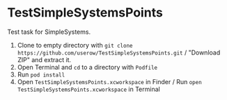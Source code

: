 # TestSimpleSystemsPoints
Test task for SimpleSystems.

1. Clone to empty directory with `git clone https://github.com/userow/TestSimpleSystemsPoints.git` /  "Download ZIP" and extract it.
2. Open Terminal and `cd` to a directory with `Podfile`
3. Run `pod install`
4. Open `TestSimpleSystemsPoints.xcworkspace` in Finder / Run `open TestSimpleSystemsPoints.xcworkspace` in Terminal
